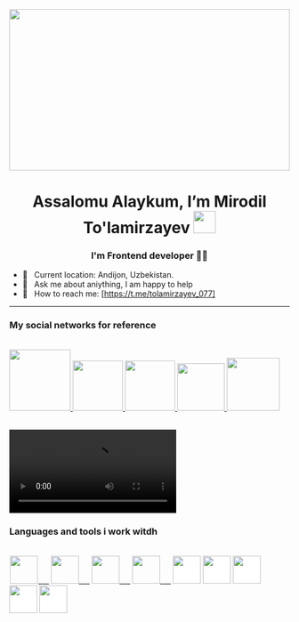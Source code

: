 <img width="100%" height="290" src="https://js-about.netlify.app/img/Screenshot_2.png">

<h1  align="center"> Assalomu Alaykum, I’m Mirodil To'lamirzayev <img width="40" src="https://media.tenor.com/InfbZnZgATIAAAAi/hand-gif.gif"></h1>
<h3 align="center">I'm Frontend developer 🐱‍💻</h3>

 - 📍 &nbsp; Current location: Andijon, Uzbekistan. <br>
 - 📩 &nbsp; Ask me about aniything, I am happy to help <br>
 - 📨 &nbsp; How to reach me: [https://t.me/tolamirzayev_077]

<hr>
<h3 align="left"> My social networks for reference </h3>
 <br>
<div align="left">
 <a href="https://t.me/tolamirzayev_077/">
    <img src="https://www.linksmedicus.com.br/wp-content/uploads/2020/08/telegram-icon.png" width="110">
  </a>
  <a href="https://fackebook.com/tolamirzayev_077/">
    <img src="https://upload.wikimedia.org/wikipedia/commons/thumb/0/06/Facebook.svg/2560px-Facebook.svg.png" width="90">
  </a>
  <a href="https://twitter.com/MirodilTo/">
    <img src="https://www.techonia.com/wp-content/uploads/2011/06/twitter-logo.jpg" width="90">
  </a>
  <a href="https://instagram.com/tolamirzayev_077/">
    <img src="https://www.theexaminernews.com/examiner-news/wp-content/uploads/2021/09/instagram-logo-name-scaled.jpg" width="85">
  </a>
   <a href="https://www.linkedin.com/in/mirodil-to-lamirzayev-608b93276/">
    <img src="https://cdn.vectorstock.com/i/preview-1x/38/77/popular-social-network-linkedin-vector-37693877.jpg" width="95">
  </a>
</div>
<br>
<!--   <img align="right" width="210" src="https://thumbs.gfycat.com/ColorlessBitesizedKob-size_restricted.gif"> -->
<!--   <img align="left" width="210" src="https://media.licdn.com/dms/image/D4D22AQHaEvrVjf0tsA/feedshare-shrink_800/0/1670686189586?e=2147483647&v=beta&t=dZRUmRHcwFdLp7EOMuIlE4OkwgCv1UH1dyc0pJHxPG0"> -->
 
<video src="http://192.168.137.236:5500/HaBNnZRgLw.mp4" controls></video>
  
 <h3 align="left"> Languages and tools i work witdh </h3>
  <br>
  <div align="left">
 <code><img style="border: 1px white solid;" width="50" src="https://upload.wikimedia.org/wikipedia/commons/thumb/3/38/HTML5_Badge.svg/2048px-HTML5_Badge.svg.png"></code>___
<code><img width="50" src="https://upload.wikimedia.org/wikipedia/commons/thumb/6/62/CSS3_logo.svg/800px-CSS3_logo.svg.png"></code>___
<code><img width="50" src="https://upload.wikimedia.org/wikipedia/commons/thumb/b/b2/Bootstrap_logo.svg/2560px-Bootstrap_logo.svg.png"></code>___
<code><img width="50" src="https://upload.wikimedia.org/wikipedia/commons/thumb/d/d5/Tailwind_CSS_Logo.svg/2048px-Tailwind_CSS_Logo.svg.png"></code>___
<code><img style="background-color: white;" width="50" src="https://en.logodownload.org/wp-content/uploads/2022/04/javascript-logo-41.png"></code>
   <code><img style="background-color: white;" width="50" src="https://w7.pngwing.com/pngs/18/497/png-transparent-black-and-blue-atom-icon-screenshot-react-javascript-responsive-web-design-github-angularjs-github-logo-electric-blue-signage.png"></code>
    <code><img style="background-color: white;" width="50" src="https://iconape.com/wp-content/png_logo_vector/git-icon.png"></code>
   <code><img style="background-color: white;" width="50" src="https://upload.wikimedia.org/wikipedia/commons/a/ad/Figma-1-logo.png"></code>
   <code><img style="background-color: white;" width="50" src="https://iconape.com/wp-content/png_logo_vector/git-icon.png"></code>
 </div>
 </div>

   

